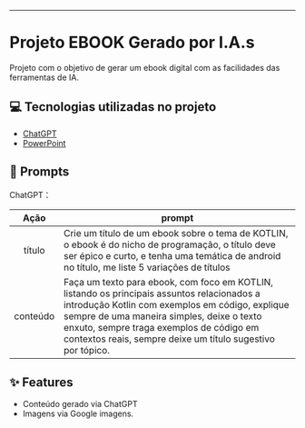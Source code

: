 -------

# Projeto EBOOK Gerado por I.A.s

Projeto com o objetivo de gerar um ebook digital com as facilidades das ferramentas de IA. 

## 💻 Tecnologias utilizadas no projeto

- [ChatGPT](https://chat.openai.com/) 
- [PowerPoint](https://www.microsoft.com/en/microsoft-365/powerpoint)

## 🧠 Prompts


ChatGPT：

|   Ação   | prompt                                                                                                                                                                                                                                                                         |
| :------: | ------------------------------------------------------------------------------------------------------------------------------------------------------------------------------------------------------------------------------------------------------------------------------ |
|  título  | Crie um título de um ebook sobre o tema de KOTLIN, o ebook é do nicho de programação, o título deve ser épico e curto, e tenha uma temática de android no título, me liste 5 variações de títulos                                                        |
| conteúdo | Faça um texto para ebook, com foco em KOTLIN, listando os principais assuntos relacionados a introdução Kotlin com exemplos em código, explique sempre de uma maneira simples, deixe o texto enxuto, sempre traga exemplos de código em contextos reais, sempre deixe um título sugestivo por tópico.

## ✨ Features

- Conteúdo gerado via ChatGPT
- Imagens via Google imagens.
